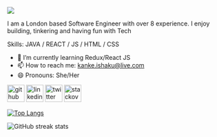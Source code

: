 ![](https://i.imgur.com/EEps4GB.jpg)

I am a London based Software Engineer with over 8 experience. I enjoy building, tinkering and having fun with Tech

Skills: JAVA / REACT / JS / HTML / CSS

- 🌱 I’m currently learning Redux/React JS 
- 📫 How to reach me: kanke.ishaku@live.com 
- 😄 Pronouns: She/Her 


[<img src='https://cdn.jsdelivr.net/npm/simple-icons@3.0.1/icons/github.svg' alt='github' height='40'>](https://github.com/kanke)  [<img src='https://cdn.jsdelivr.net/npm/simple-icons@3.0.1/icons/linkedin.svg' alt='linkedin' height='40'>](https://www.linkedin.com/in/kanke/)  [<img src='https://cdn.jsdelivr.net/npm/simple-icons@3.0.1/icons/twitter.svg' alt='twitter' height='40'>](https://twitter.com/sugarkanke)  [<img src='https://cdn.jsdelivr.net/npm/simple-icons@3.0.1/icons/stackoverflow.svg' alt='stackoverflow' height='40'>](https://stackoverflow.com/users/4743242/kanke)  

[![Top Langs](https://github-readme-stats.vercel.app/api/top-langs/?username=kanke)](https://github.com/anuraghazra/github-readme-stats)

![GitHub streak stats](https://github-readme-streak-stats.herokuapp.com/?user=kanke)  

